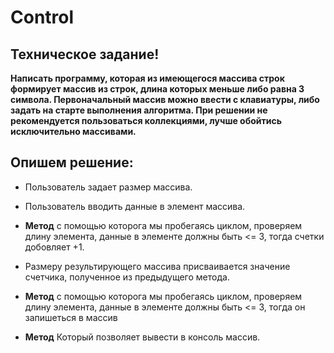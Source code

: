 # Control

## Техническое задание!

**Написать программу, которая из имеющегося массива строк формирует массив из строк, длина которых меньше либо равна 3 символа. Первоначальный массив можно ввести с клавиатуры, либо задать на старте выполнения алгоритма. При решении не рекомендуется пользоваться коллекциями, лучше обойтись исключительно массивами.**

## Опишем решение:

* Пользователь задает размер массива.

* Пользователь вводить данные в элемент массива.

* **Метод** с помощью которога мы пробегаясь циклом, проверяем длину элемента, данные в элементе должны быть <= 3, тогда счетки добовляет +1.

* Размеру результирующего массива присваивается значение счетчика, полученное из предыдущего метода.

* **Метод** с помощью которога мы пробегаясь циклом, проверяем длину элемента, данные в элементе должны быть <= 3, тогда он запишеться в массив

* **Метод** Который позволяет вывести в консоль массив.